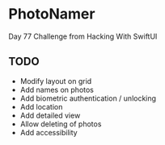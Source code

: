 # PhotoNamer
Day 77 Challenge from Hacking With SwiftUI

## TODO

* Modify layout on grid
* Add names on photos
* Add biometric authentication / unlocking
* Add location
* Add detailed view
* Allow deleting of photos
* Add accessibility

